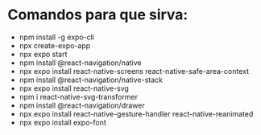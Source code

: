 # Comandos para que sirva:
* npm install -g expo-cli
* npx create-expo-app
* npx expo start
* npm install @react-navigation/native
* npx expo install react-native-screens react-native-safe-area-context
* npm install @react-navigation/native-stack
* npx expo install react-native-svg
* npm i react-native-svg-transformer
* npm install @react-navigation/drawer
* npx expo install react-native-gesture-handler react-native-reanimated
* npx expo install expo-font